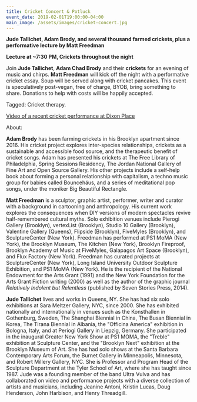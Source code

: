 ```yaml
---
title: Cricket Concert & Potluck
event_date: 2019-02-01T19:00:00-04:00
main_image: /assets/images/cricket-concert.jpg
---
```


**Jude Tallichet, Adam Brody, and several thousand farmed crickets, plus a
performative lecture by Matt Freedman**

**Lecture at ~7:30 PM, Crickets throughout the night**

Join **Jude Tallichet**, **Adam Chad Brody** and their **crickets** for an
evening of music and chirps. **Matt Freedman** will kick off the night with a
performative cricket essay. Soup will be served along with cricket pancakes.
This event is speculatively post-vegan, free of charge, BYOB, bring something
to share.  Donations to help with costs will be happily accepted.

Tagged: Cricket therapy.

[Video of a recent cricket performance at Dixon Place](https://youtu.be/RWMVWfeIx_o)

About:

**Adam Brody** has been farming crickets in his Brooklyn apartment since 2016.
His cricket project explores inter-species relationships, crickets as a
sustainable and accessible food source, and the therapeutic benefit of cricket
songs. Adam has presented his crickets at The Free Library of Philadelphia,
Spring Sessions Residency, The Jordan National Gallery of Fine Art and Open
Source Gallery. His other projects include a self-help book about forming a
personal relationship with capitalism, a techno music group for babies called
Bouncehäus, and a series of meditational pop songs, under the moniker Big
Beautiful Rectangle.

**Matt Freedman** is a sculptor, graphic artist, performer, writer and curator
with a background in cartooning and anthropology. His current work explores the
consequences when DIY versions of modern spectacles revive half-remembered
cultural myths. Solo exhibition venues include Pierogi Gallery (Brooklyn),
vertexList (Brooklyn), Studio 10 Gallery (Brooklyn), Valentine Gallery
(Queens), Flipside (Brooklyn), FiveMyles (Brooklyn), and SculptureCenter (New
York). Freedman has performed at PS1 MoMA (New York), the Brooklyn Museum, The
Kitchen (New York), Brooklyn Fireproof, Brooklyn Academy of Music at FiveMyles,
Galapagos Art Space (Brooklyn), and Flux Factory (New York). Freedman has
curated projects at SculptureCenter (New York), Long Island University Outdoor
Sculpture Exhibition, and PS1 MoMA (New York). He is the recipient of the
National Endowment for the Arts Grant (1991) and the New York Foundation for
the Arts Grant Fiction writing (2000) as well as the author of the graphic
journal *Relatively Indolent but Relentless* (published by Seven Stories Press,
2014).

**Jude Tallichet** lives and works in Queens, NY. She has had six solo
exhibitions at Sara Meltzer Gallery, NYC, since 2000. She has exhibited
nationally and internationally in venues such as the Konsthallen in Gothenburg,
Sweden, The Shanghai Biennial in China, The Busan Biennial in Korea, The Tirana
Biennial in Albania, the "Officina America" exhibition in Bologna, Italy, and
at Periogi Gallery in Liepzig, Germany. She participated in the inaugural
Greater New York Show at PS1 MOMA, the "Treble" exhibition at Sculpture Center,
and the "Brooklyn Next" exhibition at the Brooklyn Museum of Art. She has had
solo shows at the Santa Barbara Contemporary Arts Forum, the Burnet Gallery in
Minneapolis, Minnesota, and Robert Millery Gallery, NYC. She is Professor and
Program Head of the Sculpture Department at the Tyler School of Art, where she
has taught since 1987. Jude was a founding member of the band Ultra Vulva and
has collaborated on video and performance projects with a diverse collection of
artists and musicians, including Jeanine Antoni, Kristin Lucas, Doug Henderson,
John Harbison, and Henry Threadgill.
